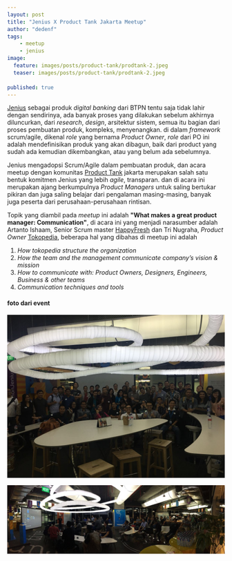```yaml
---
layout: post
title: "Jenius X Product Tank Jakarta Meetup"
author: "dedenf"
tags:
    - meetup
    - jenius
image:
  feature: images/posts/product-tank/prodtank-2.jpeg
  teaser: images/posts/product-tank/prodtank-2.jpeg
  
published: true
---
```


[Jenius](https://www.jenius.com) sebagai produk _digital banking_ dari BTPN tentu saja tidak lahir dengan sendirinya, ada banyak proses yang dilakukan sebelum akhirnya diluncurkan, dari _research_, _design_, arsitektur sistem, semua itu bagian dari proses pembuatan produk, kompleks, menyenangkan. di dalam _framework_ scrum/agile, dikenal _role_ yang bernama _Product Owner_, _role_ dari PO ini adalah mendefinisikan produk yang akan dibagun, baik dari product yang sudah ada kemudian dikembangkan, atau yang belum ada sebelumnya.

Jenius mengadopsi Scrum/Agile dalam pembuatan produk, dan acara meetup dengan komunitas [Product Tank](http://www.producttank.com) jakarta merupakan salah satu bentuk komitmen Jenius yang lebih _agile_, transparan. dan di acara ini merupakan ajang berkumpulnya _Product Managers_ untuk saling bertukar pikiran dan juga saling belajar dari pengalaman masing-masing, banyak juga peserta dari perusahaan-perusahaan rintisan. 
<!-- more -->
Topik yang diambil pada _meetup_ ini adalah **"What makes a great product manager: Communication"**, di acara ini yang menjadi narasumber adalah Artanto Ishaam, Senior Scrum master [HappyFresh](https://www.happyfresh.id/) dan Tri Nugraha, _Product Owner_ [Tokopedia](https://www.tokopedia.com/), beberapa hal yang dibahas di meetup ini adalah 

1. _How tokopedia structure the organization_
2. _How the team and the management communicate company’s vision & mission_
3. _How to communicate with: Product Owners, Designers, Engineers, Business & other teams_
4. _Communication techniques and tools_

#### foto dari event
[![](/images/posts/product-tank/prodtank.jpeg)](/images/posts/product-tank/prodtank.jpeg)

[![](/images/posts/product-tank/prodtank2.jpeg)](/images/posts/product-tank/prodtank2.jpeg)


